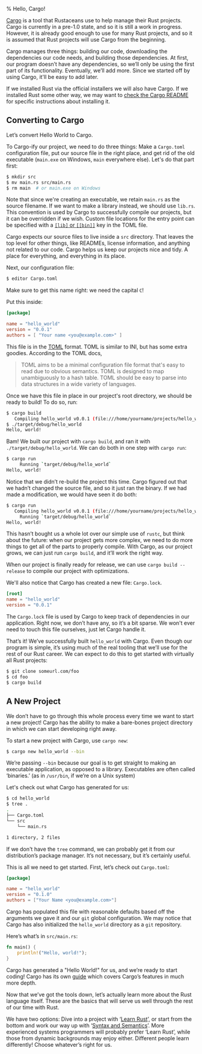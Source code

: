 % Hello, Cargo!

[Cargo][cratesio] is a tool that Rustaceans use to help manage their Rust
projects. Cargo is currently in a pre-1.0 state, and so it is still a work in
progress. However, it is already good enough to use for many Rust projects, and
so it is assumed that Rust projects will use Cargo from the beginning.

[cratesio]: http://doc.crates.io

Cargo manages three things: building our code, downloading the dependencies our
code needs, and building those dependencies. At first, our program doesn’t have
any dependencies, so we’ll only be using the first part of its functionality.
Eventually, we’ll add more. Since we started off by using Cargo, it'll be easy
to add later.

If we installed Rust via the official installers we will also have Cargo. If we
installed Rust some other way, we may want to [check the Cargo
README][cargoreadme] for specific instructions about installing it.

[cargoreadme]: https://github.com/rust-lang/cargo#installing-cargo-from-nightlies

## Converting to Cargo

Let’s convert Hello World to Cargo.

To Cargo-ify our project, we need to do three things: Make a `Cargo.toml`
configuration file, put our source file in the right place, and get rid of the
old executable (`main.exe` on Windows, `main` everywhere else). Let's do that part first:

```bash
$ mkdir src
$ mv main.rs src/main.rs
$ rm main  # or main.exe on Windows
```

Note that since we're creating an executable, we retain `main.rs` as the source
filename. If we want to make a library instead, we should use `lib.rs`. This
convention is used by Cargo to successfully compile our projects, but it can be
overridden if we wish. Custom file locations for the entry point can be
specified with a [`[lib]` or `[[bin]]`][crates-custom] key in the TOML file.

[crates-custom]: http://doc.crates.io/manifest.html#configuring-a-target

Cargo expects our source files to live inside a `src` directory. That leaves the
top level for other things, like READMEs, license information, and anything not
related to our code. Cargo helps us keep our projects nice and tidy. A place for
everything, and everything in its place.

Next, our configuration file:

```bash
$ editor Cargo.toml
```

Make sure to get this name right: we need the capital `C`!

Put this inside:

```toml
[package]

name = "hello_world"
version = "0.0.1"
authors = [ "Your name <you@example.com>" ]
```

This file is in the [TOML][toml] format. TOML is similar to INI, but has some
extra goodies. According to the TOML docs,

> TOML aims to be a minimal configuration file format that's easy to read due
> to obvious semantics. TOML is designed to map unambiguously to a hash table.
> TOML should be easy to parse into data structures in a wide variety of
> languages.

[toml]: https://github.com/toml-lang/toml

Once we have this file in place in our project's root directory, we should be
ready to build! To do so, run:

```bash
$ cargo build
   Compiling hello_world v0.0.1 (file:///home/yourname/projects/hello_world)
$ ./target/debug/hello_world
Hello, world!
```

Bam! We built our project with `cargo build`, and ran it with
`./target/debug/hello_world`. We can do both in one step with `cargo run`:

```bash
$ cargo run
     Running `target/debug/hello_world`
Hello, world!
```

Notice that we didn’t re-build the project this time. Cargo figured out that
we hadn’t changed the source file, and so it just ran the binary. If we had
made a modification, we would have seen it do both:

```bash
$ cargo run
   Compiling hello_world v0.0.1 (file:///home/yourname/projects/hello_world)
     Running `target/debug/hello_world`
Hello, world!
```

This hasn’t bought us a whole lot over our simple use of `rustc`, but think
about the future: when our project gets more complex, we need to do more
things to get all of the parts to properly compile. With Cargo, as our project
grows, we can just run `cargo build`, and it’ll work the right way.

When our project is finally ready for release, we can use `cargo build
--release` to compile our project with optimizations.

We'll also notice that Cargo has created a new file: `Cargo.lock`.

```toml
[root]
name = "hello_world"
version = "0.0.1"
```

The `Cargo.lock` file is used by Cargo to keep track of dependencies in our
application. Right now, we don’t have any, so it’s a bit sparse. We won't ever
need to touch this file ourselves, just let Cargo handle it.

That’s it! We’ve successfully built `hello_world` with Cargo. Even though our
program is simple, it’s using much of the real tooling that we’ll use for the
rest of our Rust career. We can expect to do this to get started with virtually
all Rust projects:

```bash
$ git clone someurl.com/foo
$ cd foo
$ cargo build
```

## A New Project

We don’t have to go through this whole process every time we want to start a new
project! Cargo has the ability to make a bare-bones project directory in which
we can start developing right away.

To start a new project with Cargo, use `cargo new`:

```bash
$ cargo new hello_world --bin
```

We’re passing `--bin` because our goal is to get straight to making an
executable application, as opposed to a library. Executables are often called
‘binaries.’ (as in `/usr/bin`, if we’re on a Unix system)

Let's check out what Cargo has generated for us:

```bash
$ cd hello_world
$ tree .
.
├── Cargo.toml
└── src
    └── main.rs

1 directory, 2 files
```

If we don't have the `tree` command, we can probably get it from our
distribution’s package manager. It’s not necessary, but it’s certainly useful.

This is all we need to get started. First, let’s check out `Cargo.toml`:

```toml
[package]

name = "hello_world"
version = "0.1.0"
authors = ["Your Name <you@example.com>"]
```

Cargo has populated this file with reasonable defaults based off the arguments
we gave it and our `git` global configuration. We may notice that Cargo has also
initialized the `hello_world` directory as a `git` repository.

Here’s what’s in `src/main.rs`:

```rust
fn main() {
    println!("Hello, world!");
}
```

Cargo has generated a "Hello World!" for us, and we’re ready to start coding!
Cargo has its own [guide][guide] which covers Cargo’s features in much more
depth.

[guide]: http://doc.crates.io/guide.html

Now that we’ve got the tools down, let’s actually learn more about the Rust
language itself. These are the basics that will serve us well through the rest
of our time with Rust.

We have two options: Dive into a project with ‘[Learn Rust][learnrust]’, or
start from the bottom and work our way up with ‘[Syntax and Semantics][syntax]’.
More experienced systems programmers will probably prefer ‘Learn Rust’, while
those from dynamic backgrounds may enjoy either. Different people learn
differently! Choose whatever’s right for us.

[learnrust]: learn-rust.html
[syntax]: syntax-and-semantics.html
